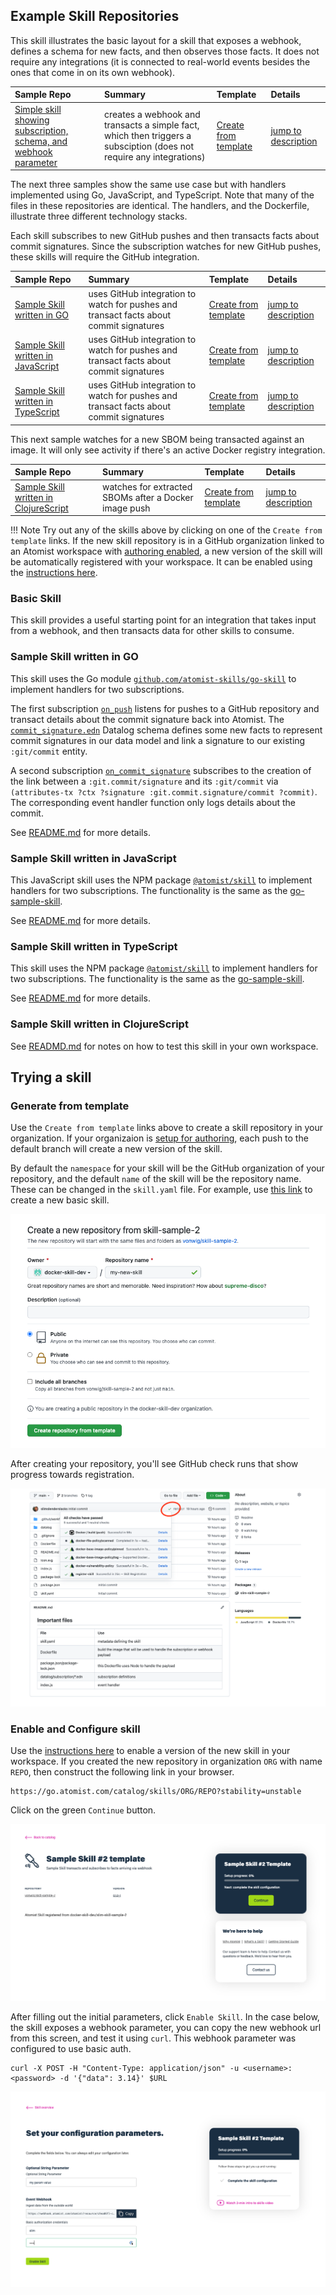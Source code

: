## Example Skill Repositories

This skill illustrates the basic layout for a skill that exposes a webhook, defines a schema for new facts, and then observes those facts.  It does not require any integrations (it is connected to real-world events besides the ones that come in on its own webhook).

| Sample Repo | Summary | Template | Details |
| :---------- | :------- | :----  | :---- |
| [Simple skill showing subscription, schema, and webhook parameter](https://github.com/vonwig/skill-sample-2) | creates a webhook and transacts a simple fact, which then triggers a subsciption (does not require any integrations) | [Create from template](https://github.com/vonwig/skill-sample-2/generate) | [jump to description](#basic-skill) |

The next three samples show the same use case but with handlers implemented using Go, JavaScript, and TypeScript.  Note that many of the files in these repositories are identical.  The handlers, and the Dockerfile, illustrate three different technology stacks.

Each skill subscribes to new GitHub pushes and then transacts facts about commit signatures. Since the subscription watches for new GitHub pushes, these skills will require the GitHub integration.

| Sample Repo | Summary | Template | Details |
| :---------- | :------- | :----  | :----- |
| [Sample Skill written in GO](https://github.com/atomist-skills/go-sample-skill) | uses GitHub integration to watch for pushes and transact facts about commit signatures | [Create from template](https://github.com/atomist-skills/go-sample-skill/generate) | [jump to description](#sample-skill-written-in-go) |
| [Sample Skill written in JavaScript](https://github.com/atomist-skills/js-sample-skill) | uses GitHub integration to watch for pushes and transact facts about commit signatures | [Create from template](https://github.com/atomist-skills/js-sample-skill/generate) | [jump to description](#sample-skill-written-in-javascript) |
| [Sample Skill written in TypeScript](https://github.com/atomist-skills/ts-sample-skill) | uses GitHub integration to watch for pushes and transact facts about commit signatures | [Create from template](https://github.com/atomist-skills/ts-sample-skill/generate) | [jump to description](#sample-skill-written-in-typescript) |

This next sample watches for a new SBOM being transacted against an image.  It will only see activity if there's an active Docker registry integration.

| Sample Repo | Summary | Template | Details |
| :---------- | :------- | :----  | :----- |
| [Sample Skill written in ClojureScript](https://github.com/vonwig/skill-sample-1) | watches for extracted SBOMs after a Docker image push | [Create from template](https://github.com/atomist-skills/skill-sample-2/generate) | [jump to description](#sample-skill-written-in-clojurescript) |

!!! Note
    Try out any of the skills above by clicking on one of the `Create from template` links.  If the new skill repository is in a GitHub organization linked to an Atomist workspace with [authoring enabled](workspace_setup.md), a new version of the skill will be automatically registered with your workspace.  It can be
    enabled using the [instructions here](skill_management.md).

### Basic Skill

This skill provides a useful starting point for an integration that takes input from a webhook, and then transacts data for other skills to consume.

### Sample Skill written in GO

This skill uses the Go module [`github.com/atomist-skills/go-skill`](https://github.com/atomist-skills/go-skill) to implement handlers for two subscriptions. 

The first subscription [`on_push`](https://github.com/atomist-skills/go-sample-skill/blob/main/datalog/subscription/on_push.edn) listens for pushes to a GitHub repository and transact details about the commit signature back into Atomist. The [`commit_signature.edn`](https://github.com/atomist-skills/go-sample-skill/blob/main/datalog/schema/commit_signature.edn) Datalog schema defines some new facts to represent commit signatures in our data model and link a signature to our existing `:git/commit` entity.

A second subscription [`on_commit_signature`](https://github.com/atomist-skills/go-sample-skill/blob/main/datalog/subscription/on_commit_signature.edn) subscribes to the creation of the link between a `:git.commit/signature` and its `:git/commit` via `(attributes-tx ?ctx ?signature :git.commit.signature/commit ?commit)`. The corresponding event handler function only logs details about the commit.

See [README.md](https://github.com/atomist-skills/go-sample-skill/blob/main/README.md) for more details.

### Sample Skill written in JavaScript

This JavaScript skill uses the NPM package [`@atomist/skill`](https://github.com/atomist-skills/skill) to implement handlers for two subscriptions. The functionality is the same as the [go-sample-skill](#sample-skill-written-in-go).

See [README.md](https://github.com/atomist-skills/js-sample-skill/blob/main/README.md) for more details.

### Sample Skill written in TypeScript

This skill uses the NPM package [`@atomist/skill`](https://github.com/atomist-skills/skill) to implement handlers for two subscriptions. The functionality is the same as the [go-sample-skill](#sample-skill-written-in-go).

See [README.md](https://github.com/atomist-skills/ts-sample-skill/blob/main/README.md) for more details.

### Sample Skill written in ClojureScript

See [READMD.md](https://github.com/vonwig/skill-sample-1/blob/main/README.md) for notes on how to test this skill in your own workspace.

## Trying a skill

### Generate from template

Use the `Create from template` links above to create a skill repository in your organization.  If your organizaion is [setup for authoring](workspace_setup.md), each push to the default branch will create a new version of the skill.

By default the `namespace` for your skill will be the GitHub organization of your repository, and the default `name` of the skill will be the repository name.  These can be changed in the `skill.yaml` file.  For example, use [this link](https://github.com/vonwig/skill-sample-2/generate) to create a new basic skill.

![setup](images/generate.png)

After creating your repository, you'll see GitHub check runs that show progress towards registration.

![setup-checkrun](images/generate-checkrun.png)

### Enable and Configure skill

Use the [instructions here](skill_management.md) to enable a version of the new skill in your workspace.  If you created the new repository in organization `ORG` with name `REPO`, then construct the following link in your browser.

```
https://go.atomist.com/catalog/skills/ORG/REPO?stability=unstable
```

Click on the green `Continue` button. 

![setup](images/enable.png)

After filling out the initial parameters, click `Enable Skill`.  In the case below, the skill exposes a webhook parameter, you can copy the new webhook url from this screen, and test it using `curl`. This webhook parameter was configured to use basic auth.

```
curl -X POST -H "Content-Type: application/json" -u <username>:<password> -d '{"data": 3.14}' $URL
```

![setup](images/configure.png)
